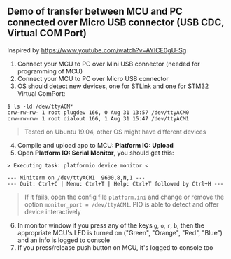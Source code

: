## Demo of transfer between MCU and PC connected over Micro USB connector (USB CDC, Virtual COM Port)
Inspired by https://www.youtube.com/watch?v=AYICE0gU-Sg

1. Connect your MCU to PC over Mini USB connector (needed for programming of MCU)
2. Connect your MCU to PC over Micro USB connector
3. OS should detect new devices, one for STLink and one for STM32 Virtual ComPort:
```
$ ls -ld /dev/ttyACM*
crw-rw-rw- 1 root plugdev 166, 0 Aug 31 13:57 /dev/ttyACM0
crw-rw-rw- 1 root dialout 166, 1 Aug 31 15:47 /dev/ttyACM1
```
> Tested on Ubuntu 19.04, other OS might have different devices
4. Compile and upload app to MCU: **Platform IO: Upload**
5. Open **Platform IO: Serial Monitor**, you should get this:
```
> Executing task: platformio device monitor <

--- Miniterm on /dev/ttyACM1  9600,8,N,1 ---
--- Quit: Ctrl+C | Menu: Ctrl+T | Help: Ctrl+T followed by Ctrl+H ---
```
> If it fails, open the config file `platform.ini` and change or remove the option `monitor_port = /dev/ttyACM1`. PIO is able to detect and offer device interactively

6. In monitor window if you press any of the keys `g`, `o`, `r`, `b`, then the appropriate MCU's LED is turned on ("Green", "Orange", "Red", "Blue") and an info is logged to console
7. If you press/release push button on MCU, it's logged to console too

